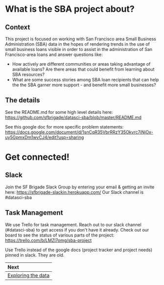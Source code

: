 # What is the SBA project about?

## Context
This project is focused on working with San Francisco area Small Business Administration (SBA) data in the hopes of rendering trends in the use of small business loans visible in order to assist in the administration of San Francisco-area loans and answer questions like:
- How actively are different communities or areas taking advantage of available loans? Are there areas that could benefit from learning about SBA resources?
- What are some success stories among SBA loan recipients that can help the the SBA garner more support - and benefit more small businesses?



## The details
See the README.md for some high level details here: https://github.com/sfbrigade/datasci-sba/blob/master/README.md

See this google doc for more specific problem statements: https://docs.google.com/document/d/1snCqR35VbrRRzY35Okvrc7iNjOx-uy5GpmxDm1wvCJ4/edit?usp=sharing



# Get connected!

## Slack
Join the SF Brigade Slack Group by entering your email & getting an invite here:
https://sfbrigade-slackin.herokuapp.com/  Our Slack channel is #datasci-sba


## Task Management
We use Trello for task management. Reach out to our slack channel (#datasci-sba) to get access if you don't have it already. Check out our board to see the status of various parts of the project:
https://trello.com/b/LMZl7omg/sba-project

Use Trello instead of the google docs (project tracker and project needs) pinned in slack. They are old.  


| Next |
|:---------|
| [Exploring the data](./01_exploring_the_data.md) |
